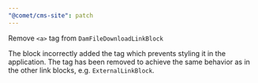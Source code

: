 ```yaml
---
"@comet/cms-site": patch
---
```


Remove `<a>` tag from `DamFileDownloadLinkBlock`

The block incorrectly added the tag which prevents styling it in the application. The tag has been removed to achieve the same behavior as in the other link blocks, e.g. `ExternalLinkBlock`.

